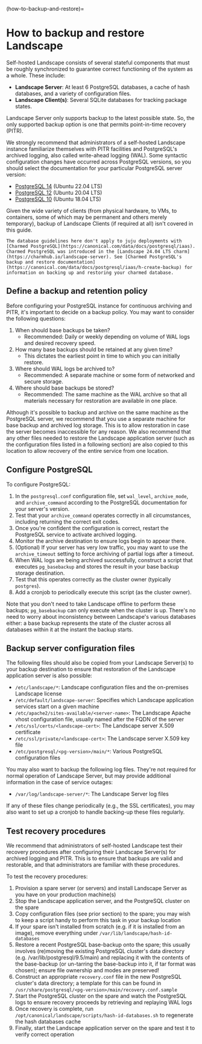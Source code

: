 (how-to-backup-and-restore)=
# How to backup and restore Landscape

Self-hosted Landscape consists of several stateful components that must be roughly synchronized to guarantee correct functioning of the system as a whole. These include:

* **Landscape Server**: At least 6 PostgreSQL databases, a cache of hash databases, and a variety of configuration files.
* **Landscape Client(s)**: Several SQLite databases for tracking package states.

Landscape Server only supports backup to the latest possible state. So, the only supported backup option is one that permits point-in-time recovery (PITR).

We strongly recommend that administrators of a self-hosted Landscape instance familiarize themselves with PITR facilities and PostgreSQL's archived logging, also called write-ahead logging (WAL). Some syntactic configuration changes have occurred across PostgreSQL versions, so you should select the documentation for your particular PostgreSQL server version:

* [PostgreSQL 14](https://www.postgresql.org/docs/14/continuous-archiving.html) (Ubuntu 22.04 LTS)
* [PostgreSQL 12](https://www.postgresql.org/docs/12/continuous-archiving.html) (Ubuntu 20.04 LTS)
* [PostgreSQL 10](https://www.postgresql.org/docs/10/static/continuous-archiving.html) (Ubuntu 18.04 LTS)

Given the wide variety of clients (from physical hardware, to VMs, to containers, some of which may be permanent and others merely temporary), backup of Landscape Clients (if required at all) isn't covered in this guide.

```{note}
The database guidelines here don't apply to juju deployments with [Charmed PostgreSQL](https://canonical.com/data/docs/postgresql/iaas). Charmed PostgreSQL was introduced in the [Landscape 24.04 LTS charm](https://charmhub.io/landscape-server). See [Charmed PostgreSQL's backup and restore documentation](https://canonical.com/data/docs/postgresql/iaas/h-create-backup) for information on backing up and restoring your charmed database.
```

## Define a backup and retention policy

Before configuring your PostgreSQL instance for continuous archiving and PITR, it's important to decide on a backup policy. You may want to consider the following questions:

1. When should base backups be taken? 
    - Recommended: Daily or weekly depending on volume of WAL logs and desired recovery speed.
2. How many base backups should be retained at any given time? 
    - This dictates the earliest point in time to which you can initially restore.
3. Where should WAL logs be archived to? 
    - Recommended: A separate machine or some form of networked and secure storage.
4. Where should base backups be stored? 
    - Recommended: The same machine as the WAL archive so that all materials necessary for restoration are available in one place.

Although it's possible to backup and archive on the same machine as the PostgreSQL server, we recommend that you use a separate machine for base backup and archived log storage. This is to allow restoration in case the server becomes inaccessible for any reason. We also recommend that any other files needed to restore the Landscape application server (such as the configuration files listed in a following section) are also copied to this location to allow recovery of the entire service from one location.

## Configure PostgreSQL

To configure PostgreSQL:

1. In the `postgresql.conf` configuration file, set `wal_level`, `archive_mode`, and `archive_command` according to the PostgreSQL documentation for your server's version. 
2. Test that your `archive_command` operates correctly in all circumstances, including returning the correct exit codes.
3. Once you're confident the configuration is correct, restart the PostgreSQL service to activate archived logging.
4. Monitor the archive destination to ensure logs begin to appear there.
5. (Optional) If your server has very low traffic, you may want to use the `archive_timeout` setting to force archiving of partial logs after a timeout.
6. When WAL logs are being archived successfully, construct a script that executes `pg_basebackup` and stores the result in your base backup storage destination. 
7. Test that this operates correctly as the cluster owner (typically `postgres`).
8. Add a cronjob to periodically execute this script (as the cluster owner).

Note that you don't need to take Landscape offline to perform these backups; `pg_basebackup` can only execute when the cluster is up. There's no need to worry about inconsistency between Landscape's various databases either: a base backup represents the state of the cluster across all databases within it at the instant the backup starts.

## Backup server configuration files

The following files should also be copied from your Landscape Server(s) to your backup destination to ensure that restoration of the Landscape application server is also possible:

* `/etc/landscape/*`: Landscape configuration files and the on-premises Landscape license
* `/etc/default/landscape-server`: Specifies which Landscape application services start on a given machine
* `/etc/apache2/sites-available/<server-name>`: The Landscape Apache vhost configuration file, usually named after the FQDN of the server
* `/etc/ssl/certs/<landscape-cert>`: The Landscape server X.509 certificate
* `/etc/ssl/private/<landscape-cert>`: The Landscape server X.509 key file
* `/etc/postgresql/<pg-version>/main/*`: Various PostgreSQL configuration files

You may also want to backup the following log files. They're not required for normal operation of Landscape Server, but may provide additional information in the case of service outages:

* `/var/log/landscape-server/*`: The Landscape Server log files

If any of these files change periodically (e.g., the SSL certificates), you may also want to set up a cronjob to handle backing-up these files regularly.

## Test recovery procedures

We recommend that administrators of self-hosted Landscape test their recovery procedures after configuring their Landscape Server(s) for archived logging and PITR. This is to ensure that backups are valid and restorable, and that administrators are familiar with these procedures.

To test the recovery procedures:

1. Provision a spare server (or servers) and install Landscape Server as you have on your production machine(s)
2. Stop the Landscape application server, and the PostgreSQL cluster on the spare
3. Copy configuration files (see prior section) to the spare; you may wish to keep a script handy to perform this task in your backup location
4. If your spare isn't installed from scratch (e.g. if it is installed from an image), remove everything under `/var/lib/landscape/hash-id-databases`
5. Restore a recent PostgreSQL base-backup onto the spare; this usually involves (re)moving the existing PostgreSQL cluster's data directory (e.g. /var/lib/postgresql/9.5/main) and replacing it with the contents of the base-backup (or un-tarring the base-backup into it, if tar format was chosen); ensure file ownership and modes are preserved!
6. Construct an appropriate `recovery.conf` file in the new PostgreSQL cluster's data directory; a template for this can be found in `/usr/share/postgresql/<pg-version>/main/recovery.conf.sample`
7. Start the PostgreSQL cluster on the spare and watch the PostgreSQL logs to ensure recovery proceeds by retrieving and replaying WAL logs
8. Once recovery is complete, run `/opt/canonical/landscape/scripts/hash-id-databases.sh` to regenerate the hash databases cache
9. Finally, start the Landscape application server on the spare and test it to verify correct operation

